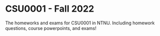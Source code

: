 # CSU0001 - Fall 2022
The homeworks and exams for CSU0001 in NTNU. 
Including homework questions, course powerpoints, and exams!
